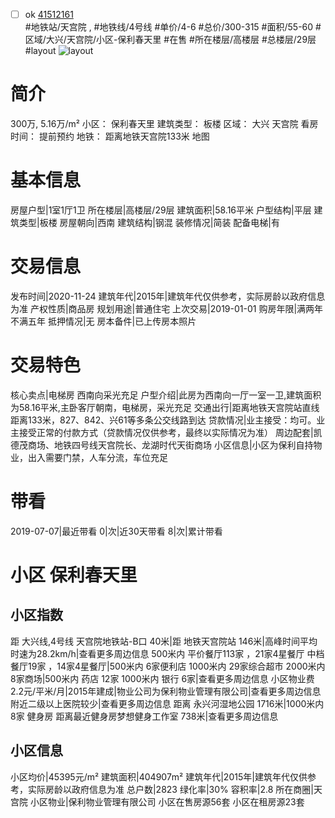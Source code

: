 - [ ] ok [41512161](https://bj.5i5j.com/ershoufang/41512161.html)  
 #地铁站/天宫院 ,  #地铁线/4号线
#单价/4-6 #总价/300-315 #面积/55-60   #区域/大兴/天宫院/小区-保利春天里 #在售 #所在楼层/高楼层 #总楼层/29层 #layout 
![layout](http://image16.5i5j.com/erp/house/4151/41512161/huxing/mpgngajndec249c9.jpg_P5.jpg) 
# 简介 
 300万,  5.16万/m² 
小区： 保利春天里
建筑类型： 板楼
区域： 大兴 天宫院
看房时间： 提前预约
地铁： 距离地铁天宫院133米 地图
# 基本信息 
 房屋户型|1室1厅1卫
所在楼层|高楼层/29层
建筑面积|58.16平米
户型结构|平层
建筑类型|板楼
房屋朝向|西南
建筑结构|钢混
装修情况|简装
配备电梯|有
# 交易信息 
 发布时间|2020-11-24
建筑年代|2015年|建筑年代仅供参考，实际房龄以政府信息为准
产权性质|商品房
规划用途|普通住宅
上次交易|2019-01-01
购房年限|满两年不满五年
抵押情况|无
房本备件|已上传房本照片
# 交易特色 
 核心卖点|电梯房 西南向采光充足
户型介绍|此房为西南向一厅一室一卫,建筑面积为58.16平米,主卧客厅朝南，电梯房，采光充足
交通出行|距离地铁天宫院站直线距离133米，827、842、兴61等多条公交线路到达
贷款情况|业主接受：均可。业主接受正常的付款方式（贷款情况仅供参考，最终以实际情况为准）
周边配套|凯德茂商场、地铁四号线天宫院长、龙湖时代天街商场
小区信息|小区为保利自持物业，出入需要门禁，人车分流，车位充足
# 带看 
 2019-07-07|最近带看	 0|次|近30天带看	 8|次|累计带看
# 小区 保利春天里
## 小区指数 
 距 大兴线,4号线 天宫院地铁站-B口 40米|距 地铁天宫院站 146米|高峰时间平均时速为28.2km/h|查看更多周边信息
500米内 平价餐厅113家 ，21家4星餐厅
中档餐厅19家 ，14家4星餐厅|500米内 6家便利店
1000米内 29家综合超市
2000米内 8家商场|500米内 药店 12家
1000米内 银行 6家|查看更多周边信息
小区物业费2.2元/平米/月|2015年建成|物业公司为保利物业管理有限公司|查看更多周边信息
附近二级以上医院较少|查看更多周边信息
距离 永兴河湿地公园 1716米|1000米内 8家 健身房
距离最近健身房梦想健身工作室 738米|查看更多周边信息
## 小区信息 
 小区均价|45395元/m²
建筑面积|404907m²
建筑年代|2015年|建筑年代仅供参考，实际房龄以政府信息为准
总户数|2823
绿化率|30%
容积率|2.8
所在商圈|天宫院
小区物业|保利物业管理有限公司
小区在售房源56套
小区在租房源23套
